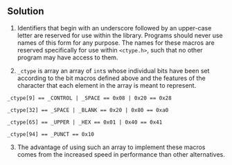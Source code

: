 ## Solution

1. Identifiers that begin with an underscore followed by an upper-case letter are reserved for use within the library.  Programs should never use names of this form for any purpose. The names for these macros are reserved specifically for use within `<ctype.h>`, such that no other program may have access to them.

2. `_ctype` is array an array of `int`s whose individual bits have been set according to the bit macros defined above and the features of the character that each element in the array is meant to represent. 

```
_ctype[9] == _CONTROL | _SPACE == 0x08 | 0x20 == 0x28

_ctype[32] == _SPACE | _BLANK == 0x20 | 0x80 == 0xa0

_ctype[65] == _UPPER | _HEX == 0x01 | 0x40 == 0x41

_ctype[94] == _PUNCT == 0x10
```

3. The advantage of using such an array to implement these macros comes from the increased speed in performance than other alternatives.
